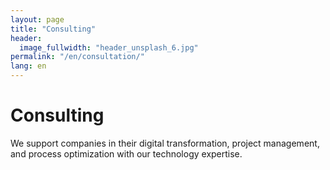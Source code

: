 ```yaml
---
layout: page
title: "Consulting"
header:
  image_fullwidth: "header_unsplash_6.jpg"
permalink: "/en/consultation/"
lang: en
---
```


# Consulting

We support companies in their digital transformation, project management, and process optimization with our technology expertise.
